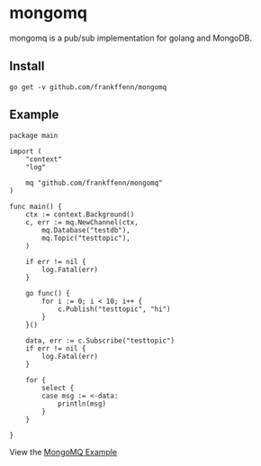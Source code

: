 # mongomq

mongomq is a pub/sub implementation for golang and MongoDB.

## Install

`
    go get -v github.com/frankffenn/mongomq
`

## Example 

```
package main

import (
	"context"
	"log"

	mq "github.com/frankffenn/mongomq"
)

func main() {
	ctx := context.Background()
	c, err := mq.NewChannel(ctx,
		mq.Database("testdb"),
		mq.Topic("testtopic"),
	)

	if err != nil {
		log.Fatal(err)
	}

	go func() {
		for i := 0; i < 10; i++ {
			c.Publish("testtopic", "hi")
		}
	}()

	data, err := c.Subscribe("testtopic")
	if err != nil {
		log.Fatal(err)
	}

	for {
		select {
		case msg := <-data:
			println(msg)
		}
	}

}
```

View the [MongoMQ Example](https://github.com/frankffenn/mongomq/blob/master/example/example_mq.go)